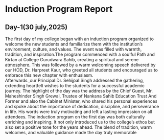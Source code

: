 # Induction Program Report

## Day-1(30 july,2025)

The first day of my college began with an induction program organized to welcome the new students and familiarize them with the institution’s environment, culture, and values. The event was filled with warmth, tradition, and inspiration.The program commenced with a soulful Path and Kirtan at College Gurudwara Sahib, creating a spiritual and serene atmosphere.
This was followed by a warm welcoming speech delivered by our HOD, Dr. Harpreet Kaur, who greeted all students and encouraged us to embrace this new chapter with enthusiasm.                                         
Afterwards ,our Principal Dr. Sehijpal Singh addressed the gathering, extending heartfelt wishes to the students for a successful academic journey.
The highlight of the day was the address by the Chief Guest, Mr. Maheshinder Singh Grewal, Trustee of Nankana Sahib Education Trust And Former and also the Cabinet Minister, who shared his personal experiences and spoke about the importance of dedication, discipline, and perseverance in life. His words were truly motivating and left a lasting impression on all attendees.
The induction program on the first day was both culturally enriching and inspiring. It not only introduced us to the college’s ethos but also set a positive tone for the years ahead. The blend of tradition, warm welcomes, and valuable guidance made the day truly memorable
